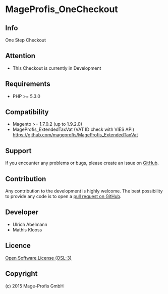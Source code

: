 MageProfis_OneCheckout
===================

Info
-----------
One Step Checkout

Attention
------------
- This Checkout is currently in Development

Requirements
------------
- PHP >= 5.3.0

Compatibility
-------------
- Magento >= 1.7.0.2 (up to 1.9.2.0)
- MageProfis_ExtendedTaxVat (VAT ID check with VIES API) https://github.com/mageprofis/MageProfis_ExtendedTaxVat

Support
-------
If you encounter any problems or bugs, please create an issue on [GitHub](https://github.com/mageprofis/MageProfis_OneCheckout/issues).

Contribution
------------
Any contribution to the development is highly welcome. The best possibility to provide any code is to open a [pull request on GitHub](https://help.github.com/articles/using-pull-requests).

Developer
---------
* Ulrich Abelmann
* Mathis Klooss

Licence
-------
[Open Software License (OSL-3)](http://opensource.org/licenses/osl-3.0.php)

Copyright
---------
(c) 2015 Mage-Profis GmbH

